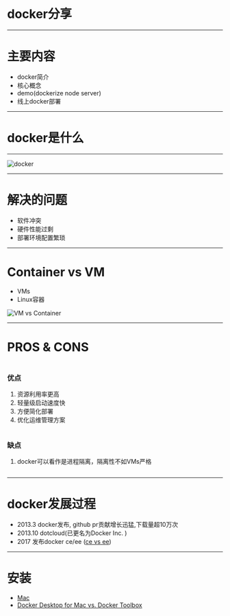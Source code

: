docker分享
========

---

主要内容
=======
+ docker简介
+ 核心概念
+ demo(dockerize node server)
+ 线上docker部署

---

docker是什么
=========

---

<!-- note
docker经常被描述为"集装箱"么，它的目的主要是为了提供一种方式标准化生产环境的部署. 
1. 不同“集装箱”间的，隔离性
2. 标准化部署体验。 之前的云平台，不同的应用会有各自的部署流程，不同的平台部署流程也不一致。 现在只要统一支持docker那部署体验就是比较一致的。
-->
![docker](https://deploybot.com/assets/guides/_740x345_crop_center-center/docker-head-big@2x.png)

---

<!-- note
1. 不同的应用程序的运行环境是不同的
  1. 操作系统，库，组件..旧模块还可能于当前环境不兼容
  2. 不同硬件/软件组合多种多样
2. 随着硬件性能提升
  1. 硬件性能过剩
  2. 软件冲突
-->
解决的问题 
====
- 软件冲突
- 硬件性能过剩
- 部署环境配置繁琐

---

Container vs VM
========
- VMs
- Linux容器

![VM vs Container](http://p0.meituan.net/scarlett/711e764105828f0011ef33d00dad4c5046428.png)

---

PROS & CONS
===========

<div class="grid">
  <div class="column">
    <h3>优点</h3>
    <ol>
      <li>资源利用率更高</li>
      <li>轻量级启动速度快</li>
      <li>方便简化部署</li>
      <li>优化运维管理方案</li>
    </ol>
  </div>
  <div class="column">
    <h3>缺点</h3>
    <ol>
      <li>docker可以看作是进程隔离，隔离性不如VMs严格</li>
    </ol>
  </div>
</div>

---
<!--note 
Docker版本
  1. 社区版(Community Edition, 简称CE)
  2. 企业版(Enterprise Edition, 简称EE)

    ps: 具体区别可见这里[docker-CE VS docker-EE](https://boxboat.com/2018/12/07/docker-ce-vs-docker-ee/)

  版本号：
  1. 2017以前最新的docker版本为v1.13, 发布CE和EE后版本格式变为v18.09.02

    ps: 最新的版本号格式为YY.MM.<patch>

  ps: 
  CE分为'stable','test'和'nightly'，'stable'的发版周期为半年.

-->
docker发展过程
==========
+ 2013.3 docker发布, github pr贡献增长迅猛,下载量超10万次
+ 2013.10 dotcloud(已更名为Docker Inc. )
+ 2017 发布docker ce/ee ([ce vs ee](https://boxboat.com/2018/12/07/docker-ce-vs-docker-ee/))

---

安装
==

+ [Mac](https://docs.docker.com/docker-for-mac/install/)
+ [Docker Desktop for Mac vs. Docker Toolbox](https://docs.docker.com/docker-for-mac/docker-toolbox/)
